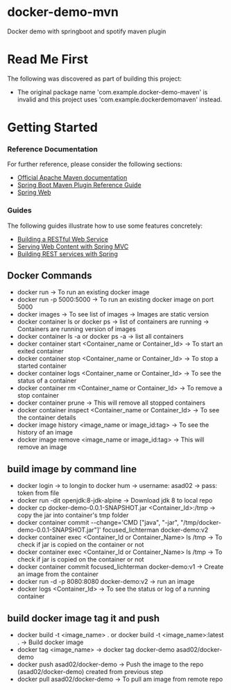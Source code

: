 # docker-demo-mvn
Docker demo with springboot and spotify maven plugin

# Read Me First
The following was discovered as part of building this project:

* The original package name 'com.example.docker-demo-maven' is invalid and this project uses 'com.example.dockerdemomaven' instead.

# Getting Started

### Reference Documentation
For further reference, please consider the following sections:

* [Official Apache Maven documentation](https://maven.apache.org/guides/index.html)
* [Spring Boot Maven Plugin Reference Guide](https://docs.spring.io/spring-boot/docs/2.2.5.RELEASE/maven-plugin/)
* [Spring Web](https://docs.spring.io/spring-boot/docs/2.2.5.RELEASE/reference/htmlsingle/#boot-features-developing-web-applications)

### Guides
The following guides illustrate how to use some features concretely:

* [Building a RESTful Web Service](https://spring.io/guides/gs/rest-service/)
* [Serving Web Content with Spring MVC](https://spring.io/guides/gs/serving-web-content/)
* [Building REST services with Spring](https://spring.io/guides/tutorials/bookmarks/)

## Docker Commands
* docker run  -> To run an existing docker image
* docker run -p 5000:5000  -> To run an existing docker image on port 5000
* docker images -> To see list of images -> Images are static version
* docker container ls or docker ps -> list of containers are running -> Containers are running version of images
* docker container ls -a or docker ps -a -> list all containers
* docker container start <Container_name or Container_Id> -> To start an exited container
* docker container stop <Container_name or Container_Id> -> To stop a started container
* docker container logs <Container_name or Container_Id> -> To see the status of a container
* docker container rm <Container_name or Container_Id> -> To remove a stop container
* docker container prune -> This will remove all stopped containers
* docker container inspect <Container_name or Container_Id> -> To see the container details
* docker image history <image_name or image_id:tag> -> To see the history of an image
* docker image remove <image_name or image_id:tag> -> This will remove an image
## build image by command line
* docker login -> to longin to docker hum -> username: asad02 -> pass: token from file
* docker run -dit openjdk:8-jdk-alpine -> Download jdk 8 to local repo
* docker cp docker-demo-0.0.1-SNAPSHOT.jar <Container_Id>:/tmp -> copy the jar into container's tmp folder
* docker container commit --change='CMD ["java", "-jar", "/tmp/docker-demo-0.0.1-SNAPSHOT.jar"]' focused_lichterman docker-demo:v2
* docker container exec <Container_Id or Container_Name> ls /tmp -> To check if jar is copied on the container or not
* docker container exec <Container_Id or Container_Name> ls /tmp -> To check if jar is copied on the container or not
* docker container commit focused_lichterman docker-demo:v1 -> Create an image from the container
* docker run -d -p 8080:8080 docker-demo:v2 -> run an image
* docker logs <Container_Id> -> To see the status or log of a running container
## build docker image tag it and push
* docker build -t <image_name> . or docker build -t <image_name>:latest . -> Build docker image
* docker tag <image_name> -> docker tag docker-demo asad02/docker-demo
* docker push asad02/docker-demo -> Push the image to the repo (asad02/docker-demo) created from previous step
* docker pull asad02/docker-demo -> To pull am image from remote repo
